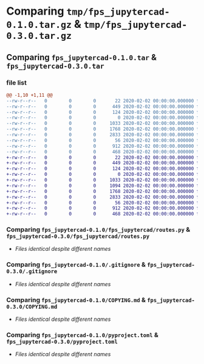 # Comparing `tmp/fps_jupytercad-0.1.0.tar.gz` & `tmp/fps_jupytercad-0.3.0.tar.gz`

## Comparing `fps_jupytercad-0.1.0.tar` & `fps_jupytercad-0.3.0.tar`

### file list

```diff
@@ -1,10 +1,11 @@
--rw-r--r--   0        0        0       22 2020-02-02 00:00:00.000000 fps_jupytercad-0.1.0/fps_jupytercad/__init__.py
--rw-r--r--   0        0        0      449 2020-02-02 00:00:00.000000 fps_jupytercad-0.1.0/fps_jupytercad/main.py
--rw-r--r--   0        0        0      124 2020-02-02 00:00:00.000000 fps_jupytercad-0.1.0/fps_jupytercad/models.py
--rw-r--r--   0        0        0        0 2020-02-02 00:00:00.000000 fps_jupytercad-0.1.0/fps_jupytercad/py.typed
--rw-r--r--   0        0        0     1033 2020-02-02 00:00:00.000000 fps_jupytercad-0.1.0/fps_jupytercad/routes.py
--rw-r--r--   0        0        0     1768 2020-02-02 00:00:00.000000 fps_jupytercad-0.1.0/.gitignore
--rw-r--r--   0        0        0     2833 2020-02-02 00:00:00.000000 fps_jupytercad-0.1.0/COPYING.md
--rw-r--r--   0        0        0       56 2020-02-02 00:00:00.000000 fps_jupytercad-0.1.0/README.md
--rw-r--r--   0        0        0      912 2020-02-02 00:00:00.000000 fps_jupytercad-0.1.0/pyproject.toml
--rw-r--r--   0        0        0      468 2020-02-02 00:00:00.000000 fps_jupytercad-0.1.0/PKG-INFO
+-rw-r--r--   0        0        0       22 2020-02-02 00:00:00.000000 fps_jupytercad-0.3.0/fps_jupytercad/__init__.py
+-rw-r--r--   0        0        0      449 2020-02-02 00:00:00.000000 fps_jupytercad-0.3.0/fps_jupytercad/main.py
+-rw-r--r--   0        0        0      124 2020-02-02 00:00:00.000000 fps_jupytercad-0.3.0/fps_jupytercad/models.py
+-rw-r--r--   0        0        0        0 2020-02-02 00:00:00.000000 fps_jupytercad-0.3.0/fps_jupytercad/py.typed
+-rw-r--r--   0        0        0     1033 2020-02-02 00:00:00.000000 fps_jupytercad-0.3.0/fps_jupytercad/routes.py
+-rw-r--r--   0        0        0     1094 2020-02-02 00:00:00.000000 fps_jupytercad-0.3.0/scripts/bump-version.py
+-rw-r--r--   0        0        0     1768 2020-02-02 00:00:00.000000 fps_jupytercad-0.3.0/.gitignore
+-rw-r--r--   0        0        0     2833 2020-02-02 00:00:00.000000 fps_jupytercad-0.3.0/COPYING.md
+-rw-r--r--   0        0        0       56 2020-02-02 00:00:00.000000 fps_jupytercad-0.3.0/README.md
+-rw-r--r--   0        0        0      912 2020-02-02 00:00:00.000000 fps_jupytercad-0.3.0/pyproject.toml
+-rw-r--r--   0        0        0      468 2020-02-02 00:00:00.000000 fps_jupytercad-0.3.0/PKG-INFO
```

### Comparing `fps_jupytercad-0.1.0/fps_jupytercad/routes.py` & `fps_jupytercad-0.3.0/fps_jupytercad/routes.py`

 * *Files identical despite different names*

### Comparing `fps_jupytercad-0.1.0/.gitignore` & `fps_jupytercad-0.3.0/.gitignore`

 * *Files identical despite different names*

### Comparing `fps_jupytercad-0.1.0/COPYING.md` & `fps_jupytercad-0.3.0/COPYING.md`

 * *Files identical despite different names*

### Comparing `fps_jupytercad-0.1.0/pyproject.toml` & `fps_jupytercad-0.3.0/pyproject.toml`

 * *Files identical despite different names*

